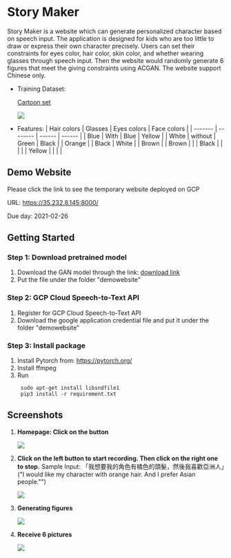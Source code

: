 # Story Maker

Story Maker is a website which can generate personalized character based on speech input. The application is designed for kids who are too little to draw or express their own character precisely. Users can set their constraints for eyes color, hair color, skin color, and whether wearing glasses through speech input. Then the website would randomly generate 6 figures that meet the giving constraints using ACGAN. The website support Chinese only.


* Training Dataset: 

    [Cartoon set](https://google.github.io/cartoonset/)
    
    ![](https://i.imgur.com/JNQ6Qtm.png)

* Features:
    | Hair colors | Glasses | Eyes colors | Face colors |
    | ------- | -------- | ------ | ------ |
    | Blue    | With     | Blue   | Yellow |
    | White   | without  | Green  | Black  |
    | Orange  |          | Black  | White  |
    | Brown   |          | Brown  |        |
    | Black   |          |        |        |
    | Yellow  |          |        |        |


## Demo Website
Please click the link to see the temporary website deployed on GCP

URL: https://35.232.8.145:8000/

Due day: 2021-02-26



## Getting Started

### Step 1: Download pretrained model

1. Download the GAN model through the link: [download link](https://www.dropbox.com/s/pzghwmcg3l3fpkf/best.ckpt?dl=0)
2. Put the file under the folder "demowebsite"

### Step 2: GCP Cloud Speech-to-Text API

1. Register for GCP Cloud Speech-to-Text API
2. Download the google application credential file and put it under the folder "demowebsite"

### Step 3: Install package

1. Install Pytorch from: https://pytorch.org/
2. Install ffmpeg
3. Run 
   ```python3
    sudo apt-get install libsndfile1
    pip3 install -r requirement.txt
   ```

## Screenshots
1. **Homepage: Click on the button**

    ![](https://i.imgur.com/zmDpk7g.png)
    
2. **Click on the left button to start recording. Then click on the right one to stop.**
   Sample Input: 「我想要我的角色有橘色的頭髮，然後我喜歡亞洲人」("I would like my character with orange hair. And I prefer Asian people."")

    ![](https://i.imgur.com/VNamtdm.png)
    
3. **Generating figures**

    ![](https://i.imgur.com/h4wFN5q.png)

4. **Receive 6 pictures**

    ![](https://i.imgur.com/joUc5nG.png)






